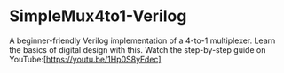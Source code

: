 # SimpleMux4to1-Verilog
A beginner-friendly Verilog implementation of a 4-to-1 multiplexer. Learn the basics of digital design with this. Watch the step-by-step guide on YouTube:[https://youtu.be/1Hp0S8yFdec]
